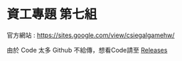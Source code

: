 # 資工專題 第七組
官方網站 : https://sites.google.com/view/csiegalgamehw/

由於 Code 太多 Github 不給傳，想看Code請至 [Releases](https://github.com/JustinIanHero/csiegalgamehw/releases)
